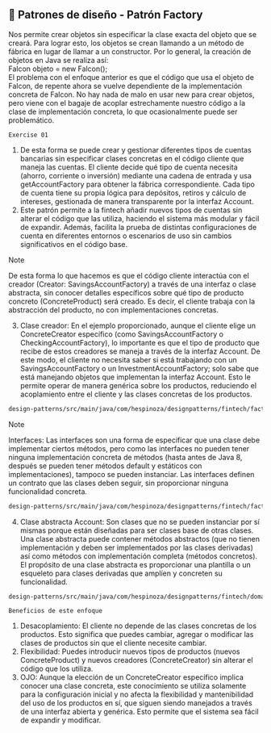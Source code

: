 ## :speech_balloon: Patrones de diseño - Patrón Factory

Nos permite crear objetos sin especificar la clase exacta del objeto que se creará. Para lograr esto, los objetos se crean llamando a un método de fábrica en lugar de llamar a un constructor. Por lo general, la creación de objetos en Java se realiza así:
</br>
Falcon objeto = new Falcon();
</br>
El problema con el enfoque anterior es que el código que usa el objeto de Falcon, de repente ahora se vuelve dependiente de la implementación concreta de Falcon. No hay nada de malo en usar new para crear objetos, pero viene con el bagaje de acoplar estrechamente nuestro código a la clase de implementación concreta, lo que ocasionalmente puede ser problemático.

`Exercise 01`
1. De esta forma se puede crear y gestionar diferentes tipos de cuentas bancarias sin especificar clases concretas en el código cliente que maneja las cuentas. El cliente decide qué tipo de cuenta necesita (ahorro, corriente o inversión) mediante una cadena de entrada y usa getAccountFactory para obtener la fábrica correspondiente. Cada tipo de cuenta tiene su propia lógica para depósitos, retiros y cálculo de intereses, gestionada de manera transparente por la interfaz Account.
2. Este patrón permite a la fintech añadir nuevos tipos de cuentas sin alterar el código que las utiliza, haciendo el sistema más modular y fácil de expandir. Además, facilita la prueba de distintas configuraciones de cuenta en diferentes entornos o escenarios de uso sin cambios significativos en el código base.

> [!NOTE]
> De esta forma lo que hacemos es que el código cliente interactúa con el creador (Creator: SavingsAccountFactory) a través de una interfaz o clase abstracta, sin conocer detalles específicos sobre qué tipo de producto concreto (ConcreteProduct) será creado. Es decir, el cliente trabaja con la abstracción del producto, no con implementaciones concretas.

3. Clase creador: En el ejemplo proporcionado, aunque el cliente elige un ConcreteCreator específico (como SavingsAccountFactory o CheckingAccountFactory), lo importante es que el tipo de producto que recibe de estos creadores se maneja a través de la interfaz Account. De este modo, el cliente no necesita saber si está trabajando con un SavingsAccountFactory o un InvestmentAccountFactory; solo sabe que está manejando objetos que implementan la interfaz Account. Esto le permite operar de manera genérica sobre los productos, reduciendo el acoplamiento entre el cliente y las clases concretas de los productos.

```sh
design-patterns/src/main/java/com/hespinoza/designpatterns/fintech/factory/SavingsAccountFactory.java
```

> [!NOTE]
> Interfaces: Las interfaces son una forma de especificar que una clase debe implementar ciertos métodos, pero como las interfaces no pueden tener ninguna implementación concreta de métodos (hasta antes de Java 8, después se pueden tener métodos default y estáticos con implementaciones), tampoco se pueden instanciar. Las interfaces definen un contrato que las clases deben seguir, sin proporcionar ninguna funcionalidad concreta.

```sh
design-patterns/src/main/java/com/hespinoza/designpatterns/fintech/factory/AccountFactory.java
```

4. Clase abstracta Account: Son clases que no se pueden instanciar por sí mismas porque están diseñadas para ser clases base de otras clases. Una clase abstracta puede contener métodos abstractos (que no tienen implementación y deben ser implementados por las clases derivadas) así como métodos con implementación completa (métodos concretos). El propósito de una clase abstracta es proporcionar una plantilla o un esqueleto para clases derivadas que amplíen y concreten su funcionalidad.

```sh
design-patterns/src/main/java/com/hespinoza/designpatterns/fintech/domain/model/Account.java
```

`Beneficios de este enfoque`
1. Desacoplamiento: El cliente no depende de las clases concretas de los productos. Esto significa que puedes cambiar, agregar o modificar las clases de productos sin que el cliente necesite cambiar.
2. Flexibilidad: Puedes introducir nuevos tipos de productos (nuevos ConcreteProduct) y nuevos creadores (ConcreteCreator) sin alterar el código que los utiliza.
3. OJO: Aunque la elección de un ConcreteCreator específico implica conocer una clase concreta, este conocimiento se utiliza solamente para la configuración inicial y no afecta la flexibilidad y mantenibilidad del uso de los productos en sí, que siguen siendo manejados a través de una interfaz abierta y genérica. Esto permite que el sistema sea fácil de expandir y modificar.







